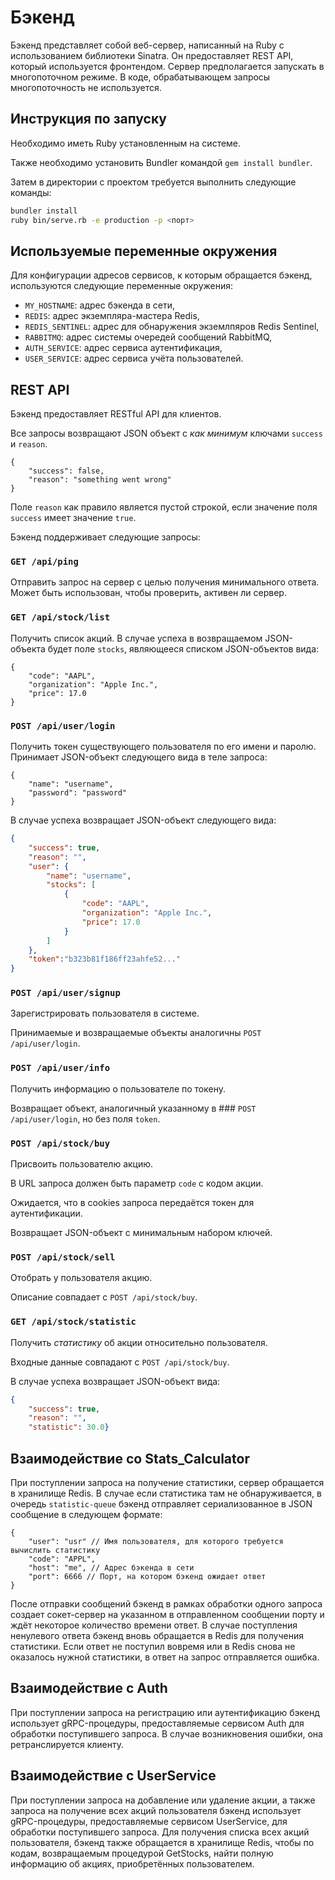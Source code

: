 # Бэкенд
Бэкенд представляет собой веб-сервер, написанный на Ruby с использованием
библиотеки Sinatra. Он предоставляет REST API, который используется фронтендом.
Сервер предполагается запускать в многопоточном режиме. В коде, обрабатывающем
запросы многопоточность не используется.

## Инструкция по запуску
Необходимо иметь Ruby установленным на системе.

Также необходимо установить Bundler командой `gem install bundler`.

Затем в директории с проектом требуется выполнить следующие команды:

```bash
bundler install
ruby bin/serve.rb -e production -p <порт>
```

## Используемые переменные окружения
Для конфигурации адресов сервисов, к которым обращается бэкенд, используются
следующие переменные окружения:
* `MY_HOSTNAME`: адрес бэкенда в сети,
* `REDIS`: адрес экземпляра-мастера Redis,
* `REDIS_SENTINEL`: адрес для обнаружения экземлпяров Redis Sentinel,
* `RABBITMQ`: адрес системы очередей сообщений RabbitMQ,
* `AUTH_SERVICE`: адрес сервиса аутентификация,
* `USER_SERVICE`: адрес сервиса учёта пользователей.

## REST API
Бэкенд предоставляет RESTful API для клиентов.

Все запросы возвращают JSON объект с *как минимум* ключами
`success` и `reason`.

```jsonc
{
    "success": false,
    "reason": "something went wrong"
}
```

Поле `reason` как правило является пустой строкой, если значение
поля `success` имеет значение `true`.

Бэкенд поддерживает следующие запросы:

### `GET /api/ping`
Отправить запрос на сервер с целью получения минимального ответа.
Может быть использован, чтобы проверить, активен ли сервер.

### `GET /api/stock/list`
Получить список акций.
В случае успеха в возвращаемом JSON-объекта будет поле
`stocks`, являющееся списком JSON-объектов вида:

```jsonc
{
    "code": "AAPL",
    "organization": "Apple Inc.",
    "price": 17.0
}
```

### `POST /api/user/login`
Получить токен существующего пользователя по его имени и паролю.
Принимает JSON-объект следующего вида в теле запроса:

```jsonc
{
    "name": "username",
    "password": "password"
}
```

В случае успеха возвращает JSON-объект следующего вида:
```json
{
    "success": true,
    "reason": "",
    "user": {
        "name": "username",
        "stocks": [
            {
                "code": "AAPL",
                "organization": "Apple Inc.",
                "price": 17.0
            }
        ] 
    },
    "token":"b323b81f186ff23ahfe52..."
}
```

### `POST /api/user/signup`
Зарегистрировать пользователя в системе.

Принимаемые и возвращаемые объекты аналогичны `POST /api/user/login`.

### `POST /api/user/info`
Получить информацию о пользователе по токену.

Возвращает объект, аналогичный указанному в ### `POST /api/user/login`,
но без поля `token`.

### `POST /api/stock/buy`
Присвоить пользователю акцию.

В URL запроса должен быть параметр `code` с кодом акции.

Ожидается, что в cookies запроса передаётся токен для аутентификации.

Возвращает JSON-объект с минимальным набором ключей.

### `POST /api/stock/sell`
Отобрать у пользователя акцию.

Описание совпадает с `POST /api/stock/buy`.

### `GET /api/stock/statistic`
Получить *статистику* об акции относительно пользователя.

Входные данные совпадают с `POST /api/stock/buy`.

В случае успеха возвращает JSON-объект вида:

```json
{
    "success": true,
    "reason": "",
    "statistic": 30.0}
```

## Взаимодействие со Stats_Calculator
При поступлении запроса на получение статистики, сервер обращается в
хранилище Redis. В случае если статистика там не обнаруживается, в
очередь `statistic-queue` бэкенд отправляет сериализованное в JSON сообщение
в следующем формате:

```jsonc
{
    "user": "usr" // Имя пользователя, для которого требуется вычислить статистику
    "code": "APPL",
    "host": "me", // Адрес бэкенда в сети
    "port": 6666 // Порт, на котором бэкенд ожидает ответ
}
```

После отправки сообщений бэкенд в рамках обработки одного запроса
создает сокет-сервер на указанном в отправленном сообщении порту
и ждёт некоторое количество времени ответ. В случае поступления ненулевого
ответа бэкенд вновь обращается в Redis для получения статистики.
Если ответ не поступил вовремя или в Redis снова не оказалось нужной
статистики, в ответ на запрос отправляется ошибка.

## Взаимодействие с Auth
При поступлении запроса на регистрацию или аутентификацию бэкенд использует
gRPC-процедуры, предоставляемые сервисом Auth для обработки поступившего
запроса. В случае возникновения ошибки, она ретранслируется клиенту.

## Взаимодействие с UserService
При поступлении запроса на добавление или удаление акции, а
также запроса на получение всех акций пользователя бэкенд использует
gRPC-процедуры, предоставляемые сервисом UserService, для обработки
поступившего запроса.
Для получения списка всех акций пользователя, бэкенд также обращается
в хранилище Redis, чтобы по кодам, возвращаемым процедурой GetStocks,
найти полную информацию об акциях, приобретённых пользователем.
